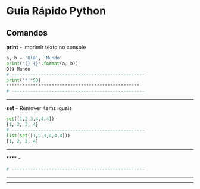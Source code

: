 

# Guia Rápido Python
## Comandos

**print** - imprimir texto no console
```python
a, b = 'Olá', 'Mundo'
print('{} {}'.format(a, b))
Olá Mundo
# --------------------------------------------------
print('*'*50)
**************************************************
# --------------------------------------------------
```
---
**set** - Remover items iguais
```python
set([1,2,3,4,4,4])
{1, 2, 3, 4}
# --------------------------------------------------
list(set([1,2,3,4,4,4]))
[1, 2, 3, 4]
```

---

**** - 
```python
# --------------------------------------------------
```
---



---

<!--stackedit_data:
eyJoaXN0b3J5IjpbLTExMTc1NTc5MDAsLTEzMDc1NDkwOTRdfQ
==
-->